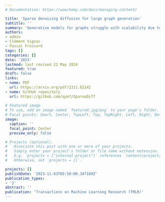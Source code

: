 ```yaml
---
# Documentation: https://wowchemy.com/docs/managing-content/

title: 'Sparse denoising diffusion for large graph generation'
subtitle: ''
summary: 'Generative models for graphs struggle with scalability due to predicting interactions for all node pairs. We introduce SparseDiff, a denoising diffusion model that leverages sparsity to overcome this.'
authors:
- admin
- Clément Vignac
- Pascal Frossard
tags: []
categories: []
date: '2023'
lastmod: last revised 22 May 2024
featured: true
draft: false
links: 
- name: PDF
  url: https://arxiv.org/pdf/2311.02142
- name: GitHub repository
  url: https://github.com/qym7/SparseDiff
  
# Featured image
# To use, add an image named `featured.jpg/png` to your page's folder.
# Focal points: Smart, Center, TopLeft, Top, TopRight, Left, Right, BottomLeft, Bottom, BottomRight.
image:
  caption: ''
  focal_point: Center
  preview_only: false

# Projects (optional).
#   Associate this post with one or more of your projects.
#   Simply enter your project's folder or file name without extension.
#   E.g. `projects = ["internal-project"]` references `content/project/deep-learning/index.md`.
#   Otherwise, set `projects = []`.

projects: []
publishDate: '2023-11-03T05:58:00.347109Z'
publication_types:
- '2'
abstract: ''
publication: 'Transactions on Machine Learning Research (TMLR)'
---
```

